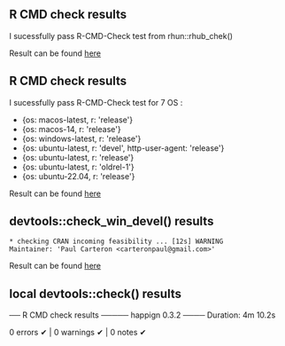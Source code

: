 ## R CMD check results

I sucessfully pass R-CMD-Check test from rhun::rhub_chek()
   
Result can be found [here](https://github.com/paul-carteron/happign/actions/runs/14127781478)


## R CMD check results

I sucessfully pass R-CMD-Check test for 7 OS :
   - {os: macos-latest,   r: 'release'}
   - {os: macos-14,       r: 'release'}
   - {os: windows-latest, r: 'release'}
   - {os: ubuntu-latest,  r: 'devel', http-user-agent: 'release'}
   - {os: ubuntu-latest,  r: 'release'}
   - {os: ubuntu-latest,  r: 'oldrel-1'}
   - {os: ubuntu-22.04,   r: 'release'}

   
Result can be found [here](https://github.com/paul-carteron/happign/actions/runs/14114446956)

## devtools::check_win_devel() results

```
* checking CRAN incoming feasibility ... [12s] WARNING
Maintainer: 'Paul Carteron <carteronpaul@gmail.com>'

```

Result can be found [here](https://win-builder.r-project.org/Ikr7K9gjqqX5/00check.log)

## local devtools::check() results
── R CMD check results ───── happign 0.3.2 ────
Duration: 4m 10.2s

0 errors ✔ | 0 warnings ✔ | 0 notes ✔
